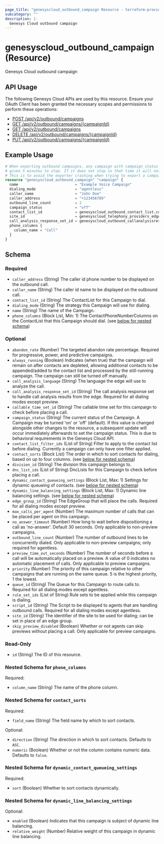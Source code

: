 ```yaml
---
page_title: "genesyscloud_outbound_campaign Resource - terraform-provider-genesyscloud"
subcategory: ""
description: |-
  Genesys Cloud outbound campaign
---
```

# genesyscloud_outbound_campaign (Resource)

Genesys Cloud outbound campaign

## API Usage
The following Genesys Cloud APIs are used by this resource. Ensure your OAuth Client has been granted the necessary scopes and permissions to perform these operations:

* [POST /api/v2/outbound/campaigns](https://developer.genesys.cloud/devapps/api-explorer#post-api-v2-outbound-campaigns)
* [GET /api/v2/outbound/campaigns/{campaignId}](https://developer.genesys.cloud/devapps/api-explorer#get-api-v2-outbound-campaigns--campaignId-)
* [GET /api/v2/outbound/campaigns](https://developer.genesys.cloud/devapps/api-explorer#get-api-v2-outbound-campaigns)
* [DELETE /api/v2/outbound/campaigns/{campaignId}](https://developer.genesys.cloud/devapps/api-explorer#delete-api-v2-outbound-campaigns--campaignId-)
* [PUT /api/v2/outbound/campaigns/{campaignId}](https://developer.genesys.cloud/devapps/api-explorer#put-api-v2-outbound-campaigns--campaignId-)

## Example Usage

```terraform
# When exporting outbound campaigns, any campaign with campaign_status = "stopping" will be
# given 5 minutes to stop. If it does not stop in that time it will not be exported.
# This is to avoid the exporter crashing when trying to export a campaign in the stopping state
resource "genesyscloud_outbound_campaign" "campaign" {
  name                          = "Example Voice Campaign"
  dialing_mode                  = "agentless"
  caller_name                   = "John Doe"
  caller_address                = "+123456789"
  outbound_line_count           = 2
  campaign_status               = "off"
  contact_list_id               = genesyscloud_outbound_contact_list.contact_list.id
  site_id                       = genesyscloud_telephony_providers_edges_site.site.id
  call_analysis_response_set_id = genesyscloud_outbound_callanalysisresponseset.car.id
  phone_columns {
    column_name = "Cell"
  }
}
```

<!-- schema generated by tfplugindocs -->
## Schema

### Required

- `caller_address` (String) The caller id phone number to be displayed on the outbound call.
- `caller_name` (String) The caller id name to be displayed on the outbound call.
- `contact_list_id` (String) The ContactList for this Campaign to dial.
- `dialing_mode` (String) The strategy this Campaign will use for dialing.
- `name` (String) The name of the Campaign.
- `phone_columns` (Block List, Min: 1) The ContactPhoneNumberColumns on the ContactList that this Campaign should dial. (see [below for nested schema](#nestedblock--phone_columns))

### Optional

- `abandon_rate` (Number) The targeted abandon rate percentage. Required for progressive, power, and predictive campaigns.
- `always_running` (Boolean) Indicates (when true) that the campaign will remain on after contacts are depleted, allowing additional contacts to be appended/added to the contact list and processed by the still-running campaign. The campaign can still be turned off manually.
- `call_analysis_language` (String) The language the edge will use to analyze the call.
- `call_analysis_response_set_id` (String) The call analysis response set to handle call analysis results from the edge. Required for all dialing modes except preview.
- `callable_time_set_id` (String) The callable time set for this campaign to check before placing a call.
- `campaign_status` (String) The current status of the Campaign. A Campaign may be turned 'on' or 'off' (default). If this value is changed alongside other changes to the resource, a subsequent update will occur immediately afterwards to set the campaign status. This is due to behavioral requirements in the Genesys Cloud API.
- `contact_list_filter_ids` (List of String) Filter to apply to the contact list before dialing. Currently a campaign can only have one filter applied.
- `contact_sorts` (Block List) The order in which to sort contacts for dialing, based on up to four columns. (see [below for nested schema](#nestedblock--contact_sorts))
- `division_id` (String) The division this campaign belongs to.
- `dnc_list_ids` (List of String) DncLists for this Campaign to check before placing a call.
- `dynamic_contact_queueing_settings` (Block List, Max: 1) Settings for dynamic queueing of contacts. (see [below for nested schema](#nestedblock--dynamic_contact_queueing_settings))
- `dynamic_line_balancing_settings` (Block List, Max: 1) Dynamic line balancing settings. (see [below for nested schema](#nestedblock--dynamic_line_balancing_settings))
- `edge_group_id` (String) The EdgeGroup that will place the calls. Required for all dialing modes except preview.
- `max_calls_per_agent` (Number) The maximum number of calls that can be placed per agent on this campaign.
- `no_answer_timeout` (Number) How long to wait before dispositioning a call as 'no-answer'. Default 30 seconds. Only applicable to non-preview campaigns.
- `outbound_line_count` (Number) The number of outbound lines to be concurrently dialed. Only applicable to non-preview campaigns; only required for agentless.
- `preview_time_out_seconds` (Number) The number of seconds before a call will be automatically placed on a preview. A value of 0 indicates no automatic placement of calls. Only applicable to preview campaigns.
- `priority` (Number) The priority of this campaign relative to other campaigns that are running on the same queue. 5 is the highest priority, 1 the lowest.
- `queue_id` (String) The Queue for this Campaign to route calls to. Required for all dialing modes except agentless.
- `rule_set_ids` (List of String) Rule sets to be applied while this campaign is dialing.
- `script_id` (String) The Script to be displayed to agents that are handling outbound calls. Required for all dialing modes except agentless.
- `site_id` (String) The identifier of the site to be used for dialing; can be set in place of an edge group.
- `skip_preview_disabled` (Boolean) Whether or not agents can skip previews without placing a call. Only applicable for preview campaigns.

### Read-Only

- `id` (String) The ID of this resource.

<a id="nestedblock--phone_columns"></a>
### Nested Schema for `phone_columns`

Required:

- `column_name` (String) The name of the phone column.


<a id="nestedblock--contact_sorts"></a>
### Nested Schema for `contact_sorts`

Required:

- `field_name` (String) The field name by which to sort contacts.

Optional:

- `direction` (String) The direction in which to sort contacts. Defaults to `ASC`.
- `numeric` (Boolean) Whether or not the column contains numeric data. Defaults to `false`.


<a id="nestedblock--dynamic_contact_queueing_settings"></a>
### Nested Schema for `dynamic_contact_queueing_settings`

Required:

- `sort` (Boolean) Whether to sort contacts dynamically.


<a id="nestedblock--dynamic_line_balancing_settings"></a>
### Nested Schema for `dynamic_line_balancing_settings`

Optional:

- `enabled` (Boolean) Indicates that this campaign is subject of dynamic line balancing.
- `relative_weight` (Number) Relative weight of this campaign in dynamic line balancing.

